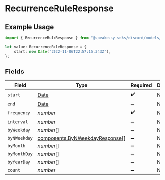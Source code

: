 # RecurrenceRuleResponse

## Example Usage

```typescript
import { RecurrenceRuleResponse } from "@speakeasy-sdks/discord/models/components";

let value: RecurrenceRuleResponse = {
    start: new Date("2022-11-06T22:57:15.343Z"),
};
```

## Fields

| Field                                                                                         | Type                                                                                          | Required                                                                                      | Description                                                                                   |
| --------------------------------------------------------------------------------------------- | --------------------------------------------------------------------------------------------- | --------------------------------------------------------------------------------------------- | --------------------------------------------------------------------------------------------- |
| `start`                                                                                       | [Date](https://developer.mozilla.org/en-US/docs/Web/JavaScript/Reference/Global_Objects/Date) | :heavy_check_mark:                                                                            | N/A                                                                                           |
| `end`                                                                                         | [Date](https://developer.mozilla.org/en-US/docs/Web/JavaScript/Reference/Global_Objects/Date) | :heavy_minus_sign:                                                                            | N/A                                                                                           |
| `frequency`                                                                                   | *number*                                                                                      | :heavy_check_mark:                                                                            | N/A                                                                                           |
| `interval`                                                                                    | *number*                                                                                      | :heavy_minus_sign:                                                                            | N/A                                                                                           |
| `byWeekday`                                                                                   | *number*[]                                                                                    | :heavy_minus_sign:                                                                            | N/A                                                                                           |
| `byNWeekday`                                                                                  | [components.ByNWeekdayResponse](../../models/components/bynweekdayresponse.md)[]              | :heavy_minus_sign:                                                                            | N/A                                                                                           |
| `byMonth`                                                                                     | *number*[]                                                                                    | :heavy_minus_sign:                                                                            | N/A                                                                                           |
| `byMonthDay`                                                                                  | *number*[]                                                                                    | :heavy_minus_sign:                                                                            | N/A                                                                                           |
| `byYearDay`                                                                                   | *number*[]                                                                                    | :heavy_minus_sign:                                                                            | N/A                                                                                           |
| `count`                                                                                       | *number*                                                                                      | :heavy_minus_sign:                                                                            | N/A                                                                                           |